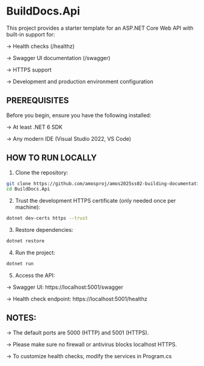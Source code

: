 # BuildDocs.Api

This project provides a starter template for an ASP.NET Core Web API with built-in support for:

-> Health checks (/healthz)

-> Swagger UI documentation (/swagger)

-> HTTPS support

-> Development and production environment configuration

## PREREQUISITES

Before you begin, ensure you have the following installed:

-> At least .NET 6 SDK

-> Any modern IDE (Visual Studio 2022, VS Code)

## HOW TO RUN LOCALLY

1. Clone the repository:
```bash
git clone https://github.com/amosproj/amos2025ss02-building-documentation-management-system.git
cd BuildDocs.Api
```

2. Trust the development HTTPS certificate (only needed once per machine):
```bash
dotnet dev-certs https --trust
```

3. Restore dependencies:
```bash
dotnet restore
```

4. Run the project:
```bash
dotnet run
```

5. Access the API: 

-> Swagger UI: https://localhost:5001/swagger

-> Health check endpoint: https://localhost:5001/healthz


## NOTES:

-> The default ports are 5000 (HTTP) and 5001 (HTTPS). 

-> Please make sure no firewall or antivirus blocks localhost HTTPS.

-> To customize health checks, modify the services in Program.cs

